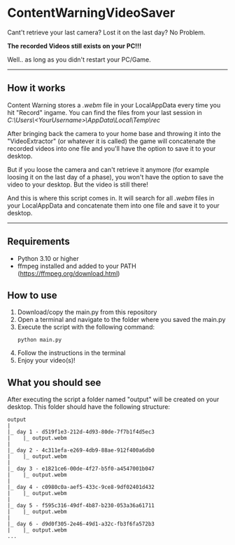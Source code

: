 # ContentWarningVideoSaver

Cant't retrieve your last camera? Lost it on the last day? No Problem. 

**The recorded Videos still exists on your PC!!!**

Well.. as long as you didn't restart your PC/Game.

---
## How it works

Content Warning stores a _.webm_ file in your LocalAppData every time you hit "Record" ingame. You can find the files 
from your last session in _C:\Users\\<YourUsername\>\AppData\Local\Temp\rec_

After bringing back the camera to your home base and throwing it into the "VideoExtractor" (or whatever it is called) 
the game will concatenate the recorded videos into one file and you'll have the option to save it to your desktop.

But if you loose the camera and can't retrieve it anymore (for example loosing it on the last day of a phase), you won't 
have the option to save the video to your desktop. But the video is still there!

And this is where this script comes in. It will search for all _.webm_ files in your LocalAppData and concatenate them
into one file and save it to your desktop.

---

## Requirements

- Python 3.10 or higher
- ffmpeg installed and added to your PATH (https://ffmpeg.org/download.html)

## How to use

1. Download/copy the main.py from this repository
2. Open a terminal and navigate to the folder where you saved the main.py
3. Execute the script with the following command:
    ```shell
    python main.py
    ```
4. Follow the instructions in the terminal
5. Enjoy your video(s)!

## What you should see
After executing the script a folder named "output" will be created on your desktop. This folder should have the 
following structure:

```
output
|
|_ day 1 - d519f1e3-212d-4d93-80de-7f7b1f4d5ec3
|    |_ output.webm
|
|_ day 2 - 4c311efa-e269-4db9-88ae-912f400a6db0
|    |_ output.webm
|
|_ day 3 - e1821ce6-00de-4f27-b5f0-a4547001b047
|    |_ output.webm
|
|_ day 4 - c0980c0a-aef5-433c-9ce8-9df02401d432
|    |_ output.webm
|
|_ day 5 - f595c316-49df-4b87-b230-053a36a61711
|    |_ output.webm
|
|_ day 6 - d9d0f305-2e46-49d1-a32c-fb3f6fa572b3
|    |_ output.webm
...
```
